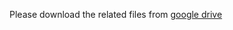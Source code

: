 Please download the related files from [google drive](https://drive.google.com/drive/folders/1sLKPnYwjZtTBsNbYiPNLAptuPYOk42VT?usp=sharing)
